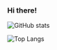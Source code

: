### Hi there!

![GitHub stats](https://github-readme-stats.vercel.app/api?username=Zirconics&show_icons=true&theme=dark&count_private=true)

![Top Langs](https://github-readme-stats.vercel.app/api/top-langs/?username=Zirconics&theme=dark&langs_count=10)

